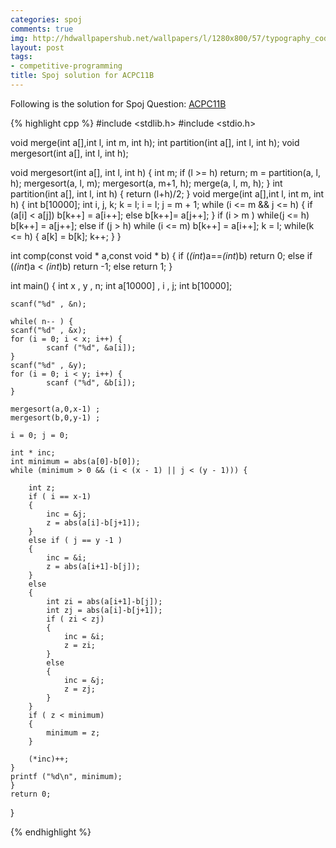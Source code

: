 ```yaml
---
categories: spoj
comments: true
img: http://hdwallpapershub.net/wallpapers/l/1280x800/57/typography_code_javascript_black_background_programmer_syntax_1280x800_56614.jpg
layout: post
tags:
- competitive-programming
title: Spoj solution for ACPC11B
---
```


Following is the solution for Spoj Question: [ACPC11B](http://www.spoj.com/problems/ACPC11B/)

{% highlight cpp %}
#include <stdlib.h>
#include <stdio.h>

void merge(int a[],int l, int m, int h);
int partition(int a[], int l, int h); 
void mergesort(int a[], int l, int h); 

void mergesort(int a[], int l, int h) 
{
	int m;
	if (l >= h) return;
	m = partition(a, l, h);
	mergesort(a, l, m);
	mergesort(a, m+1, h);
	merge(a, l, m, h);
}
int partition(int a[], int l, int h) 
{
	return (l+h)/2;
}
void merge(int a[],int l, int m, int h) 
{
	int b[10000];
	int i, j, k;
	k = l;
	i = l;
	j = m + 1;
	while (i <= m  && j <= h) 
	{
		if (a[i] < a[j]) 
			b[k++] = a[i++];
		else 
			b[k++]= a[j++];
	}
	if (i > m ) 
		while(j <= h) 
			b[k++] = a[j++];
	else if (j > h) 
		while (i <= m) 
			b[k++] = a[i++];
	k = l;
	while(k <= h) 
	{ 
		a[k] = b[k]; 
		k++;
	}
}


int comp(const void * a,const void * b)
{
    if (*(int*)a==*(int*)b)
        return 0;
    else if (*(int*)a < *(int*)b)
        return -1;
    else
        return 1;
}

int main()
{
	int x , y , n;
	int a[10000] , i , j;
	int b[10000];

	scanf("%d" , &n);

	while( n-- ) {
	scanf("%d" , &x);
	for (i = 0; i < x; i++) {
	        scanf ("%d", &a[i]);
	}
	scanf("%d" , &y);
	for (i = 0; i < y; i++) {
	        scanf ("%d", &b[i]);
	}

	mergesort(a,0,x-1) ;
	mergesort(b,0,y-1) ;

	i = 0; j = 0;

	int * inc;
	int minimum = abs(a[0]-b[0]);
	while (minimum > 0 && (i < (x - 1) || j < (y - 1))) {

        int z;
        if ( i == x-1)
        {
            inc = &j;
            z = abs(a[i]-b[j+1]);
        }
        else if ( j == y -1 )
        {
            inc = &i;
            z = abs(a[i+1]-b[j]);
        }
        else
        {
            int zi = abs(a[i+1]-b[j]);
            int zj = abs(a[i]-b[j+1]);
            if ( zi < zj)
            {
                inc = &i;
                z = zi;
            }
            else
            {
                inc = &j;
                z = zj;
            }
        }
        if ( z < minimum)
        {
            minimum = z;
        }

        (*inc)++;
    }
    printf ("%d\n", minimum);
	}
    return 0;

}

{% endhighlight %}